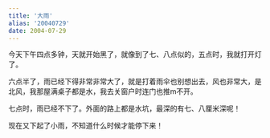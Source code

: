 ```yaml
---
title: '大雨'
alias: '20040729'
date: 2004-07-29
---
```


今天下午四点多钟，天就开始黑了，就像到了七、八点似的，五点时，我就打开灯了。

六点半了，雨已经下得非常非常大了，就是打着雨伞也别想出去，风也非常大，是北风，我那屋满桌子都是水，我去关窗户时连门也推m不开。

七点时，雨已经不下了。外面的路上都是水坑，最深的有七、八厘米深呢！

现在又下起了小雨，不知道什么时候才能停下来！
